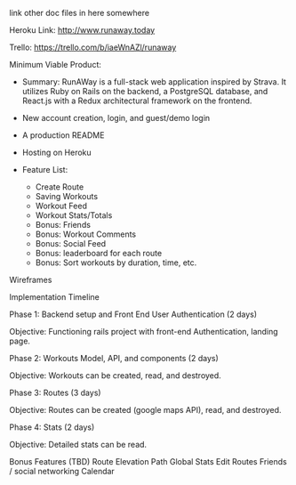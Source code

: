 link other doc files in here somewhere

Heroku Link: http://www.runaway.today

Trello: https://trello.com/b/iaeWnAZl/runaway

Minimum Viable Product:
  - Summary:
    RunAWay is a full-stack web application inspired by Strava. It utilizes Ruby on Rails on the backend, a PostgreSQL database, and React.js with a Redux architectural framework on the frontend.

  - New account creation, login, and guest/demo login
  - A production README
  - Hosting on Heroku
  - Feature List:
    - Create Route
    - Saving Workouts
    - Workout Feed
    - Workout Stats/Totals
    - Bonus: Friends
    - Bonus: Workout Comments
    - Bonus: Social Feed
    - Bonus: leaderboard for each route
    - Bonus: Sort workouts by duration, time, etc.




Wireframes



Implementation Timeline

Phase 1: Backend setup and Front End User Authentication (2 days)

Objective: Functioning rails project with front-end Authentication, landing page.

Phase 2: Workouts Model, API, and components (2 days)

Objective: Workouts can be created, read, and destroyed.

Phase 3: Routes (3 days)

Objective: Routes can be created (google maps API), read, and destroyed.

Phase 4: Stats (2 days)

Objective: Detailed stats can be read.

Bonus Features (TBD)
 Route Elevation Path
 Global Stats
 Edit Routes
 Friends / social networking
 Calendar
